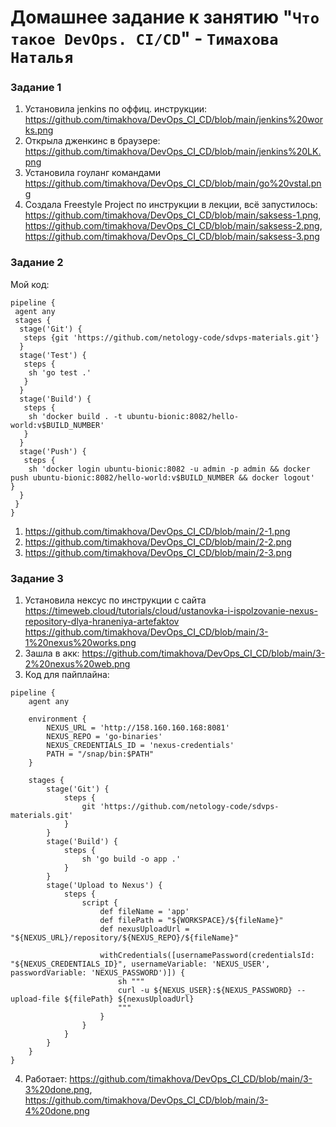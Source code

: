 # Домашнее задание к занятию "`Что такое DevOps. СI/СD`" - `Тимахова Наталья`

### Задание 1

1. Установила jenkins по оффиц. инструкции: https://github.com/timakhova/DevOps_CI_CD/blob/main/jenkins%20works.png
2. Открыла дженкинс в браузере: https://github.com/timakhova/DevOps_CI_CD/blob/main/jenkins%20LK.png
3. Установила гоуланг командами https://github.com/timakhova/DevOps_CI_CD/blob/main/go%20vstal.png
4. Создала Freestyle Project по инструкции в лекции, всё запустилось: https://github.com/timakhova/DevOps_CI_CD/blob/main/saksess-1.png, https://github.com/timakhova/DevOps_CI_CD/blob/main/saksess-2.png, https://github.com/timakhova/DevOps_CI_CD/blob/main/saksess-3.png

### Задание 2

Мой код:

```
pipeline {
 agent any
 stages {
  stage('Git') {
   steps {git 'https://github.com/netology-code/sdvps-materials.git'}
  }
  stage('Test') {
   steps {
    sh 'go test .'
   }
  }
  stage('Build') {
   steps {
    sh 'docker build . -t ubuntu-bionic:8082/hello-world:v$BUILD_NUMBER'
   }
  }
  stage('Push') {
   steps {
    sh 'docker login ubuntu-bionic:8082 -u admin -p admin && docker push ubuntu-bionic:8082/hello-world:v$BUILD_NUMBER && docker logout'   }
  }
 }
}

```

1. https://github.com/timakhova/DevOps_CI_CD/blob/main/2-1.png
2. https://github.com/timakhova/DevOps_CI_CD/blob/main/2-2.png
3. https://github.com/timakhova/DevOps_CI_CD/blob/main/2-3.png

### Задание 3

1. Установила нексус по инструкции с сайта https://timeweb.cloud/tutorials/cloud/ustanovka-i-ispolzovanie-nexus-repository-dlya-hraneniya-artefaktov https://github.com/timakhova/DevOps_CI_CD/blob/main/3-1%20nexus%20works.png
2. Зашла в акк: https://github.com/timakhova/DevOps_CI_CD/blob/main/3-2%20nexus%20web.png
3. Код для пайплайна:

```
pipeline {
    agent any

    environment {
        NEXUS_URL = 'http://158.160.160.168:8081'
        NEXUS_REPO = 'go-binaries'
        NEXUS_CREDENTIALS_ID = 'nexus-credentials'
        PATH = "/snap/bin:$PATH"
    }

    stages {
        stage('Git') {
            steps {
                git 'https://github.com/netology-code/sdvps-materials.git'
            }
        }
        stage('Build') {
            steps {
                sh 'go build -o app .'
            }
        }
        stage('Upload to Nexus') {
            steps {
                script {
                    def fileName = 'app'
                    def filePath = "${WORKSPACE}/${fileName}"
                    def nexusUploadUrl = "${NEXUS_URL}/repository/${NEXUS_REPO}/${fileName}"

                    withCredentials([usernamePassword(credentialsId: "${NEXUS_CREDENTIALS_ID}", usernameVariable: 'NEXUS_USER', passwordVariable: 'NEXUS_PASSWORD')]) {
                        sh """
                        curl -u ${NEXUS_USER}:${NEXUS_PASSWORD} --upload-file ${filePath} ${nexusUploadUrl}
                        """
                    }
                }
            }
        }
    }
}

```
4. Работает: https://github.com/timakhova/DevOps_CI_CD/blob/main/3-3%20done.png, https://github.com/timakhova/DevOps_CI_CD/blob/main/3-4%20done.png
